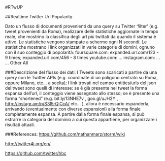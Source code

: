 #RTwUP

##Realtime Twitter Url Popularity

Dato un flusso di documenti provenienti da una query su Twitter ‘filter’ (e.g. tweet provenienti da Roma), realizzare delle statistiche aggiornate in tempo reale, che mostrino la classifica degli url più twittati da quando il sistema è attivo. Le statistiche vengono stampate a schermo ogni N secondi. 
Le statistiche mostrano i link organizzati in varie categorie di domini, ognuno con il suo conteggio di popolarità: 
foursquare.com: expanded.url.com/123 - 9 times; expanded.url.com/456 - 8 times
youtube.com: ...
instagram.com: ...
...
Other
All

###Descrizione del flusso dei dati: 
I Tweets sono scaricati a partire da una query con le Twitter APIs (e.g. coordinate di un poligono centrato su Roma, oppure Milano, etc... a scelta); 
I link trovati nel campo entities/urls del json del tweet sono quelli di interesse: 
se è già presente nel tweet la forma espansa dell’url, il conteggio viene assegnato allo stesso; 
se è presente una forma “shortened” (e.g. bit.ly/13NHE7v , goo.gl/uJH2Y , http://instagr.am/p/S3l5rQjCcA/ etc... ), allora è necessario espanderla, arrivando (eventualmente con diverse espansioni) alla forma finale completamente espansa. 
A partire dalla forma finale espansa, si può estrarre la categoria del dominio a cui questa appartiene, per organizzare i risultati attuali. 


###References: 
https://github.com/nathanmarz/storm/wiki

http://twitter4j.org/en/

https://github.com/twitter/hbc
